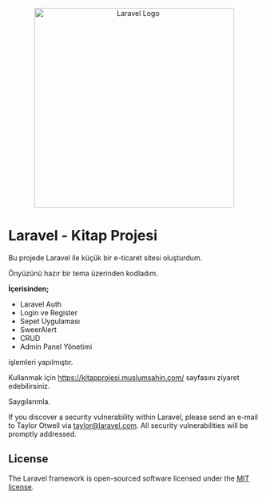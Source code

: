<p align="center"><a href="https://laravel.com" target="_blank"><img src="https://raw.githubusercontent.com/laravel/art/master/logo-lockup/5%20SVG/2%20CMYK/1%20Full%20Color/laravel-logolockup-cmyk-red.svg" width="400" alt="Laravel Logo"></a></p>

# Laravel - Kitap Projesi

Bu projede Laravel ile küçük bir e-ticaret sitesi oluşturdum.

Önyüzünü hazır bir tema üzerinden kodladım.

**İçerisinden;**
- Laravel Auth
- Login ve Register 
- Sepet Uygulaması
- SweerAlert
- CRUD
- Admin Panel Yönetimi 

işlemleri yapılmıştır.

Kullanmak için https://kitapprojesi.muslumsahin.com/ sayfasını ziyaret edebilirsiniz.

Saygılarımla.


If you discover a security vulnerability within Laravel, please send an e-mail to Taylor Otwell via [taylor@laravel.com](mailto:taylor@laravel.com). All security vulnerabilities will be promptly addressed.

## License

The Laravel framework is open-sourced software licensed under the [MIT license](https://opensource.org/licenses/MIT).
